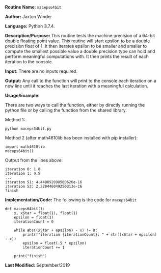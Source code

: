 
**Routine Name:** `maceps64bit`

**Author:** Jaxton Winder

**Language:** Python 3.7.4.

**Description/Purpose:** This routine tests the machine precision of a 64-bit double floating point value. This routine will start epsilon to be a double precision float of 1. It then iterates epsilon to be smaller and smaller to compute the smallest possible value a double precision type can hold and perform meaningful computations with. It then prints the result of each iteration to the console.

**Input:** There are no inputs required.

**Output:** Any call to the function will print to the console each iteration on a new line until it reaches the last iteration with a meaningful calculation.

**Usage/Example:**

There are two ways to call the function, either by directly running the python file or by calling the function from the shared library.

Method 1:

    python maceps64bit.py

Method 2 (after math4610lib has been installed with pip installer):

    import math4610lib
    maceps64bit()

Output from the lines above:

    iteration 0: 1.0
    iteration 1: 0.5
    ...
    iteration 51: 4.440892098500626e-16
    iteration 52: 2.220446049250313e-16
    finish

**Implementation/Code:** The following is the code for `maceps64bit`

    def maceps64bit():
        x, xStar = float(1), float(1)
        epsilon = float(1)
        iterationCount = 0

        while abs((xStar + epsilon) - x) != 0:
            print(f"iteration {iterationCount}: " + str((xStar + epsilon) - x))
            epsilon = float(.5 * epsilon)
            iterationCount += 1

        print("finish")

**Last Modified:** September/2019
